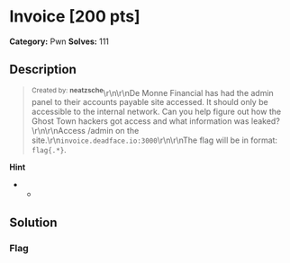 # Invoice [200 pts]

**Category:** Pwn
**Solves:** 111

## Description
><sup>Created by: <b>neatzsche</b></sup>\r\n\r\nDe Monne Financial has had the admin panel to their accounts payable site accessed. It should only be accessible to the internal network. Can you help figure out how the Ghost Town hackers got access and what information was leaked?\r\n\r\nAccess /admin on the site.\r\n`invoice.deadface.io:3000`\r\n\r\nThe flag will be in format: `flag{.*}`.

**Hint**
* -

## Solution

### Flag

